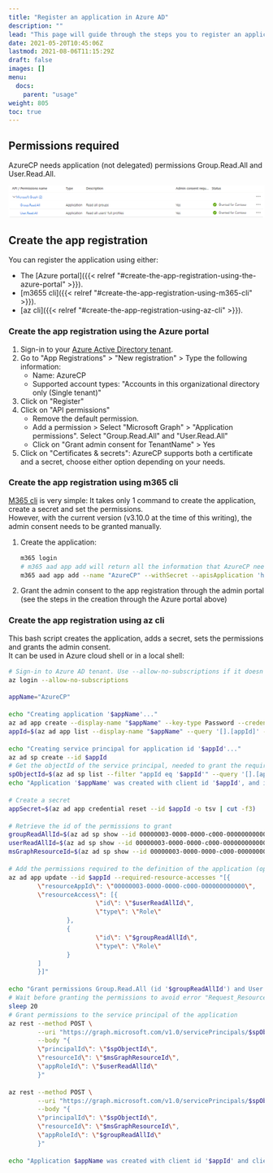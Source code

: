 ```yaml
---
title: "Register an application in Azure AD"
description: ""
lead: "This page will guide through the steps you to register an application for AzureCP in your Azure AD tenant and grant the required permissions."
date: 2021-05-20T10:45:06Z
lastmod: 2021-08-06T11:15:29Z
draft: false
images: []
menu: 
  docs:
    parent: "usage"
weight: 805
toc: true
---
```


<!-- ## Prerequisites

If you are not a global administrator, you need to have permissions to [create an app registration](https://docs.microsoft.com/en-us/azure/active-directory/roles/custom-available-permissions) and to [grant it tenant-wide admin consent](https://docs.microsoft.com/en-us/azure/active-directory/roles/custom-consent-permissions#granting-permissions-to-apps-on-behalf-of-all-admin-consent) in your Azure Active Directory tenant. 
-->

## Permissions required

AzureCP needs application (not delegated) permissions Group.Read.All and User.Read.All.

![Image](/images/aad-azurecp-permissions.png "At the end of the configuration, the app should have only those permissions")

## Create the app registration

You can register the application using either:

- The [Azure portal]({{< relref "#create-the-app-registration-using-the-azure-portal" >}}).
- [m3655 cli]({{< relref "#create-the-app-registration-using-m365-cli" >}}).
- [az cli]({{< relref "#create-the-app-registration-using-az-cli" >}}).

### Create the app registration using the Azure portal

1. Sign-in to your [Azure Active Directory tenant](https://aad.portal.azure.com/).
1. Go to "App Registrations" > "New registration" > Type the following information:
    * Name: AzureCP
    * Supported account types: "Accounts in this organizational directory only (Single tenant)"
1. Click on "Register"
1. Click on "API permissions"
    * Remove the default permission.
    * Add a permission > Select "Microsoft Graph" > "Application permissions". Select "Group.Read.All" and "User.Read.All"
    * Click on "Grant admin consent for TenantName" > Yes
1. Click on "Certificates & secrets": AzureCP supports both a certificate and a secret, choose either option depending on your needs.

### Create the app registration using m365 cli

[M365 cli](https://pnp.github.io/cli-microsoft365/) is very simple: It takes only 1 command to create the application, create a secret and set the permissions.  
However, with the current version (v3.10.0 at the time of this writing), the admin consent needs to be granted manually.

1. Create the application:

    ```bash
    m365 login
    # m365 aad app add will return all the information that AzureCP needs to connect.
    m365 aad app add --name "AzureCP" --withSecret --apisApplication 'https://graph.microsoft.com/Group.Read.All,https://graph.microsoft.com/User.Read.All'
    ```

1. Grant the admin consent to the app registration through the admin portal (see the steps in the creation through the Azure portal above)

### Create the app registration using az cli

This bash script creates the application, adds a secret, sets the permissions and grants the admin consent.  
It can be used in Azure cloud shell or in a local shell:

```bash
# Sign-in to Azure AD tenant. Use --allow-no-subscriptions if it doesn't have a subscription
az login --allow-no-subscriptions

appName="AzureCP"

echo "Creating application '$appName'..."
az ad app create --display-name "$appName" --key-type Password --credential-description 'client secret'
appId=$(az ad app list --display-name "$appName" --query '[].[appId]' -o tsv)

echo "Creating service principal for application id '$appId'..."
az ad sp create --id $appId
# Get the objectId of the service principal, needed to grant the required permissions
spObjectId=$(az ad sp list --filter "appId eq '$appId'" --query '[].[appId, objectId, appDisplayName]' -o tsv | cut -f2)
echo "Application '$appName' was created with client id '$appId', and its service principal with objectId '$spObjectId'"

# Create a secret
appSecret=$(az ad app credential reset --id $appId -o tsv | cut -f3)

# Retrieve the id of the permissions to grant
groupReadAllId=$(az ad sp show --id 00000003-0000-0000-c000-000000000000 --query "appRoles[?value=='Group.Read.All'].id" --output tsv)
userReadAllId=$(az ad sp show --id 00000003-0000-0000-c000-000000000000 --query "appRoles[?value=='User.Read.All'].id" --output tsv)
msGraphResourceId=$(az ad sp show --id 00000003-0000-0000-c000-000000000000 --query "objectId" --output tsv)

# Add the permissions required to the definition of the application (optional as it is just a declaration of the permissions needed)
az ad app update --id $appId --required-resource-accesses "[{
        \"resourceAppId\": \"00000003-0000-0000-c000-000000000000\",
        \"resourceAccess\": [{
                        \"id\": \"$userReadAllId\",
                        \"type\": \"Role\"
                },
                {
                        \"id\": \"$groupReadAllId\",
                        \"type\": \"Role\"
                }
        ]
        }]"

echo "Grant permissions Group.Read.All (id '$groupReadAllId') and User.Read.All (id '$userReadAllId') on resource Microsoft Graph with id '$msGraphResourceId' to service principal '$spObjectId'..."
# Wait before granting the permissions to avoid error "Request_ResourceNotFound" on the service principal just created
sleep 20
# Grant permissions to the service principal of the application
az rest --method POST \
        --uri "https://graph.microsoft.com/v1.0/servicePrincipals/$spObjectId/appRoleAssignments" \
        --body "{
        \"principalId\": \"$spObjectId\",
        \"resourceId\": \"$msGraphResourceId\",
        \"appRoleId\": \"$userReadAllId\"
        }"

az rest --method POST \
        --uri "https://graph.microsoft.com/v1.0/servicePrincipals/$spObjectId/appRoleAssignments" \
        --body "{
        \"principalId\": \"$spObjectId\",
        \"resourceId\": \"$msGraphResourceId\",
        \"appRoleId\": \"$groupReadAllId\"
        }"

echo "Application $appName was created with client id '$appId' and client secret '$appSecret'"
```
